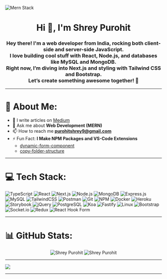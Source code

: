 ![Mern Stack](https://www.pramukhdigital.com/wp-content/uploads/2018/07/New-PNC-Animated-Banners.gif)

<h1 align="center">Hi 👋, I'm Shrey Purohit</h1>

<h3 align="center">
  Hey there! I'm a web developer from India, rocking both client-side and server-side JavaScript. <br> 
  I love building cool stuff with React, Node.js, and databases like MySQL and MongoDB. <br> 
  Right now, I’m diving into Next.js and styling with Tailwind CSS and Bootstrap. <br> 
  Let’s create something awesome together! 🚀
</h3>

---


# 💫 About Me:

- 📝 I write articles on [Medium](https://medium.com/@purohitshrey9)
- 💬 Ask me about **Web Development (MERN)**
- 📫 How to reach me **purohitshrey9@gmail.com**
- ⚡ Fun Fact: **I Make NPM Packages and VS-Code Extensions**
    - [dynamic-form-component](https://www.npmjs.com/package/dynamic-form-component)
    - [copy-folder-structure](https://marketplace.visualstudio.com/items?itemName=iamshreydxv.copy-folder-structure)
---

# 💻 Tech Stack:

<p align="center">
  
  ![TypeScript](https://img.shields.io/badge/typescript-%233178C6.svg?style=for-the-badge&logo=typescript&logoColor=white)
  ![React](https://img.shields.io/badge/react-%2320232a.svg?style=for-the-badge&logo=react&logoColor=%2361DAFB)
  ![Next.js](https://img.shields.io/badge/next.js-%23000000.svg?style=for-the-badge&logo=next.js&logoColor=white)
  ![Node.js](https://img.shields.io/badge/node.js-%23339933.svg?style=for-the-badge&logo=node.js&logoColor=white)
  ![MongoDB](https://img.shields.io/badge/mongodb-%2347A248.svg?style=for-the-badge&logo=mongodb&logoColor=white)
  ![Express.js](https://img.shields.io/badge/express.js-%23404d59.svg?style=for-the-badge&logo=express&logoColor=white)
  ![MySQL](https://img.shields.io/badge/mysql-%2300f.svg?style=for-the-badge&logo=mysql&logoColor=white)
  ![TailwindCSS](https://img.shields.io/badge/tailwindcss-%2338B2AC.svg?style=for-the-badge&logo=tailwind-css&logoColor=white)
  ![Postman](https://img.shields.io/badge/Postman-FF6C37?style=for-the-badge&logo=postman&logoColor=white)
  ![Git](https://img.shields.io/badge/git-%23F14E32.svg?style=for-the-badge&logo=git&logoColor=white)
  ![NPM](https://img.shields.io/badge/NPM-%23000000.svg?style=for-the-badge&logo=npm&logoColor=white)
  ![Docker](https://img.shields.io/badge/docker-%232496ED.svg?style=for-the-badge&logo=docker&logoColor=white)
  ![Heroku](https://img.shields.io/badge/heroku-%23430098.svg?style=for-the-badge&logo=heroku&logoColor=white)
  ![Storybook](https://img.shields.io/badge/storybook-%23FF4785.svg?style=for-the-badge&logo=storybook&logoColor=white)
  ![jQuery](https://img.shields.io/badge/jquery-%23000000.svg?style=for-the-badge&logo=jquery&logoColor=white)
  ![PostgreSQL](https://img.shields.io/badge/postgresql-%23F6A6A1.svg?style=for-the-badge&logo=postgresql&logoColor=white)
  ![Koa](https://img.shields.io/badge/koa-%232B3630.svg?style=for-the-badge&logo=koa&logoColor=white)
  ![Fastify](https://img.shields.io/badge/fastify-%23000000.svg?style=for-the-badge&logo=fastify&logoColor=white)
  ![Linux](https://img.shields.io/badge/linux-%23FCC624.svg?style=for-the-badge&logo=linux&logoColor=white)
  ![Bootstrap](https://img.shields.io/badge/bootstrap-%23563D7C.svg?style=for-the-badge&logo=bootstrap&logoColor=white)
  ![Socket.io](https://img.shields.io/badge/socket.io-%2338A1DB.svg?style=for-the-badge&logo=socket.io&logoColor=white)
  ![Redux](https://img.shields.io/badge/redux-%23593d88.svg?style=for-the-badge&logo=redux&logoColor=white)
  ![React Hook Form](https://img.shields.io/badge/react_hook_form-%232F9E7C.svg?style=for-the-badge&logo=react-hook-form&logoColor=white)
  
</p>

---

# 📊 GitHub Stats:

<p align="center">
  <img src="https://github-readme-stats.vercel.app/api/top-langs?username=ShreyPurohit&show_icons=true&locale=en&layout=compact&theme=react" alt="Shrey Purohit" />
  <img src="https://github-readme-stats.vercel.app/api?username=ShreyPurohit&show_icons=true&locale=en&theme=react" alt="Shrey Purohit" />
</p>

---

<p align="left">
  
  [![](https://visitcount.itsvg.in/api?id=ShreyPurohit&icon=9&color=1)](https://visitcount.itsvg.in)

</p>

---
